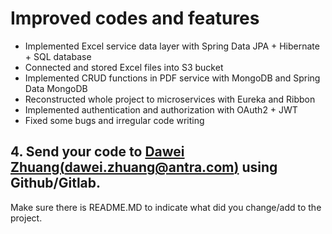 # Improved codes and features
- Implemented Excel service data layer with Spring Data JPA + Hibernate + SQL database
- Connected and stored Excel files into S3 bucket
- Implemented CRUD functions in PDF service with MongoDB and Spring Data MongoDB
- Reconstructed  whole project to microservices with Eureka and Ribbon
- Implemented authentication and authorization with OAuth2 + JWT
- Fixed some bugs and irregular code writing

## 4. Send your code to [Dawei Zhuang(dawei.zhuang@antra.com)](dawei.zhuang@antra.com) using Github/Gitlab. 
Make sure there is README.MD to indicate what did you change/add to the project.

